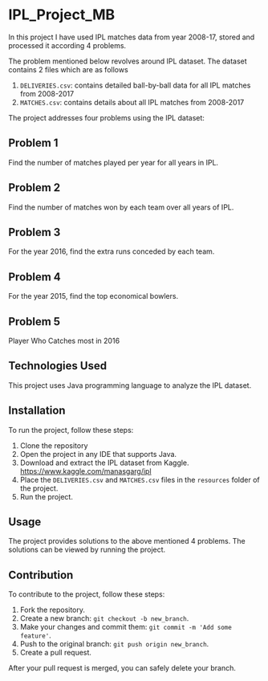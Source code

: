 # IPL_Project_MB

In this project I have used IPL matches data from year 2008-17, stored and processed it according 4 problems.

The problem mentioned below revolves around IPL dataset. The dataset contains 2 files which are as follows

1. `DELIVERIES.csv`: contains detailed ball-by-ball data for all IPL matches from 2008-2017
2. `MATCHES.csv`: contains details about all IPL matches from 2008-2017

The project addresses four problems using the IPL dataset:

## Problem 1
Find the number of matches played per year for all years in IPL.

## Problem 2
Find the number of matches won by each team over all years of IPL.

## Problem 3
For the year 2016, find the extra runs conceded by each team.

## Problem 4
For the year 2015, find the top economical bowlers.

## Problem 5
Player Who Catches most in 2016

## Technologies Used
This project uses Java programming language to analyze the IPL dataset.

## Installation
To run the project, follow these steps:

1. Clone the repository
2. Open the project in any IDE that supports Java.
3. Download and extract the IPL dataset from Kaggle. https://www.kaggle.com/manasgarg/ipl
4. Place the `DELIVERIES.csv` and `MATCHES.csv` files in the `resources` folder of the project.
5. Run the project.

## Usage
The project provides solutions to the above mentioned 4 problems. The solutions can be viewed by running the project.

## Contribution
To contribute to the project, follow these steps:
1. Fork the repository.
2. Create a new branch: `git checkout -b new_branch`.
3. Make your changes and commit them: `git commit -m 'Add some feature'`.
4. Push to the original branch: `git push origin new_branch`.
5. Create a pull request.

After your pull request is merged, you can safely delete your branch.
